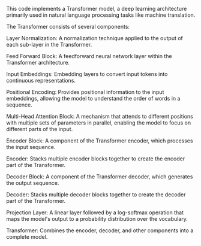 
This code implements a Transformer model, a deep learning architecture primarily used in natural language processing tasks like machine translation. 

The Transformer consists of several components:

Layer Normalization: A normalization technique applied to the output of each sub-layer in the Transformer.

Feed Forward Block: A feedforward neural network layer within the Transformer architecture.

Input Embeddings: Embedding layers to convert input tokens into continuous representations.

Positional Encoding: Provides positional information to the input embeddings, allowing the model to understand the order of words in a sequence.

Multi-Head Attention Block: A mechanism that attends to different positions with multiple sets of parameters in parallel, enabling the model to focus on different parts of the input.

Encoder Block: A component of the Transformer encoder, which processes the input sequence.

Encoder: Stacks multiple encoder blocks together to create the encoder part of the Transformer.

Decoder Block: A component of the Transformer decoder, which generates the output sequence.

Decoder: Stacks multiple decoder blocks together to create the decoder part of the Transformer.

Projection Layer: A linear layer followed by a log-softmax operation that maps the model's output to a probability distribution over the vocabulary.

Transformer: Combines the encoder, decoder, and other components into a complete model.
